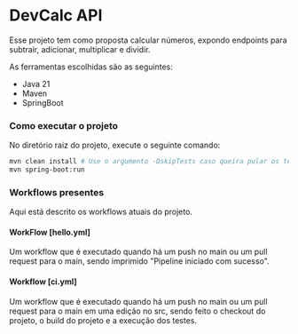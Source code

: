 # DevCalc API
Esse projeto tem como proposta calcular números, expondo endpoints para
subtrair, adicionar, multiplicar e dividir.

As ferramentas escolhidas são as seguintes:
- Java 21
- Maven
- SpringBoot

### Como executar o projeto
No diretório raiz do projeto, execute o seguinte comando:
```bash
mvn clean install # Use o argumento -DskipTests caso queira pular os testes
mvn spring-boot:run
```

### Workflows presentes
Aqui está descrito os workflows atuais do projeto.

#### WorkFlow [hello.yml]
Um workflow que é executado quando há um push no main ou
um pull request para o main, sendo imprimido
"Pipeline iniciado com sucesso".

#### Workflow [ci.yml]
Um workflow que é executado quando há um push no main ou
um pull request para o main em uma edição no src, sendo feito
o checkout do projeto, o build do projeto e a execução dos testes.
